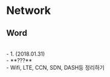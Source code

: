 # Network<br>

## Word<br>
<br>
- 1. (2018.01.31)<br>
  - **???**<br>
  - Wifi, LTE, CCN, SDN, DASH등 정리하기<br>
